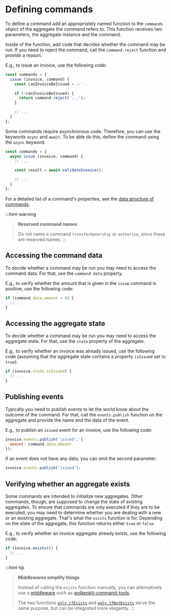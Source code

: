 # Defining commands

To define a command add an appropriately named function to the `commands` object of the aggregate the command refers to. This function receives two parameters, the aggregate instance and the command.

Inside of the function, add code that decides whether the command may be run. If you need to reject the command, call the `command.reject` function and provide a reason.

E.g., to issue an invoice, use the following code:

```javascript
const commands = {
  issue (invoice, command) {
    const canInvoiceBeIssued = // ...

    if (!canInvoiceBeIssued) {
      return command.reject('...');
    }

    // ...
  }
};
```

Some commands require asynchronous code. Therefore, you can use the keywords `async` and `await`. To be able do this, define the command using the `async` keyword:

```javascript
const commands = {
  async issue (invoice, command) {
    // ...

    const result = await validateInvoice();

    // ...
  }
};
```

For a detailed list of a command's properties, see the [data structure of commands](../../data-structures/commands/).

:::hint-warning
> **Reserved command names**
>
> Do not name a command `transferOwnership` or `authorize`, since these are reserved names.
:::

## Accessing the command data

To decide whether a command may be run you may need to access the command data. For that, use the `command.data` property.

E.g., to verify whether the amount that is given in the `issue` command is positive, use the following code:

```javascript
if (command.data.amount > 0) {
  // ...
}
```

## Accessing the aggregate state

To decide whether a command may be run you may need to access the aggregate state. For that, use the `state` property of the aggregate.

E.g., to verify whether an invoice was already issued, use the following code (assuming that the aggregate state contains a property `isIssued` set to `true`):

```javascript
if (invoice.state.isIssued) {
  // ...
}
```

## Publishing events

Typically you need to publish events to let the world know about the outcome of the command. For that, call the `events.publish` function on the aggregate and provide the name and the data of the event.

E.g., to publish an `issued` event for an invoice, use the following code:

```javascript
invoice.events.publish('issued', {
  amount: command.data.amount
});
```

If an event does not have any data, you can omit the second parameter:

```javascript
invoice.events.publish('issued');
```

## Verifying whether an aggregate exists

Some commands are intended to initialize new aggregates. Other commands, though, are supposed to change the state of existing aggregates. To ensure that commands are only executed if they are to be executed, you may need to determine whether you are dealing with a new or an existing aggregate. That's what the `exists` function is for. Depending on the state of the aggregate, this function returns either `true` or `false`.

E.g., to verify whether an invoice aggregate already exists, use the following code:

```javascript
if (invoice.exists()) {
  // ...
}
```

:::hint-tip
> **Middlewares simplify things**
>
> Instead of calling the `exists` function manually, you can alternatively use a [middleware](../using-command-middleware/) such as [wolkenkit-command-tools](https://github.com/thenativeweb/wolkenkit-command-tools).
>
> The two functions [`only.ifExists`](../using-command-middleware/#onlyifexists) and [`only.ifNotExists`](../using-command-middleware/#onlyifnotexists) serve the same purpose, but can be integrated more elegantly.
:::
